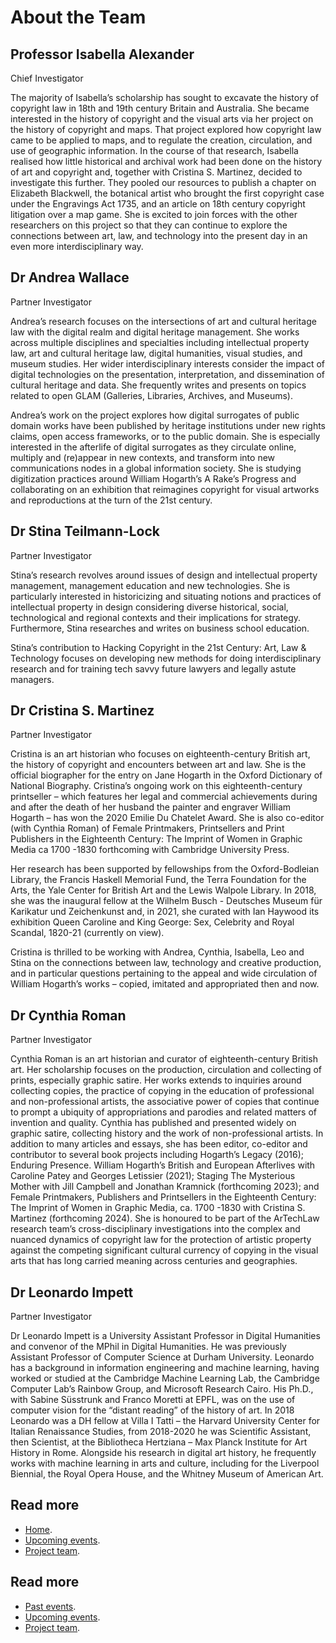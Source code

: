 # About the Team

## Professor Isabella Alexander
Chief Investigator 

The majority of Isabella’s scholarship has sought to excavate the history of copyright law in 18th and 19th century Britain and Australia. She became interested in the history of copyright and the visual arts via her project on the history of copyright and maps. That project explored how copyright law came to be applied to maps, and to regulate the creation, circulation, and use of geographic information. In the course of that research, Isabella realised how little historical and archival work had been done on the history of art and copyright and, together with Cristina S. Martinez, decided to investigate this further. They pooled our resources to publish a chapter on Elizabeth Blackwell, the botanical artist who brought the first copyright case under the Engravings Act 1735, and an article on 18th century copyright litigation over a map game. She is excited to join forces with the other researchers on this project so that they can continue to explore the connections between art, law, and technology into the present day in an even more interdisciplinary way.

## Dr Andrea Wallace
Partner Investigator

Andrea’s research focuses on the intersections of art and cultural heritage law with the digital realm and digital heritage management. She works across multiple disciplines and specialties including intellectual property law, art and cultural heritage law, digital humanities, visual studies, and museum studies. Her wider interdisciplinary interests consider the impact of digital technologies on the presentation, interpretation, and dissemination of cultural heritage and data. She frequently writes and presents on topics related to open GLAM (Galleries, Libraries, Archives, and Museums). 

Andrea’s work on the project explores how digital surrogates of public domain works have been published by heritage institutions under new rights claims, open access frameworks, or to the public domain. She is especially interested in the afterlife of digital surrogates as they circulate online, multiply and (re)appear in new contexts, and transform into new communications nodes in a global information society. She is studying digitization practices around William Hogarth’s A Rake’s Progress and collaborating on an exhibition that reimagines copyright for visual artworks and reproductions at the turn of the 21st century. 

## Dr Stina Teilmann-Lock
Partner Investigator 

Stina’s research revolves around issues of design and intellectual property management, management education and new technologies. She is particularly interested in historicizing and situating notions and practices of intellectual property in design considering diverse historical, social, technological and regional contexts and their implications for strategy. Furthermore, Stina researches and writes on business school education. 

Stina’s contribution to Hacking Copyright in the 21st Century: Art, Law & Technology focuses on developing new methods for doing interdisciplinary research and for training tech savvy future lawyers and legally astute managers.  

## Dr Cristina S. Martinez
Partner Investigator

Cristina is an art historian who focuses on eighteenth-century British art, the history of copyright and encounters between art and law. She is the official biographer for the entry on Jane Hogarth in the Oxford Dictionary of National Biography. Cristina’s ongoing work on this eighteenth-century printseller – which features her legal and commercial achievements during and after the death of her husband the painter and engraver William Hogarth – has won the 2020 Emilie Du Chatelet Award. She is also co-editor (with Cynthia Roman) of Female Printmakers, Printsellers and Print Publishers in the Eighteenth Century: The Imprint of Women in Graphic Media ca 1700 -1830 forthcoming with Cambridge University Press.

Her research has been supported by fellowships from the Oxford-Bodleian Library, the Francis Haskell Memorial Fund, the Terra Foundation for the Arts, the Yale Center for British Art and the Lewis Walpole Library. In 2018, she was the inaugural fellow at the Wilhelm Busch - Deutsches Museum für Karikatur und Zeichenkunst and, in 2021, she curated with Ian Haywood its exhibition Queen Caroline and King George: Sex, Celebrity and Royal Scandal, 1820-21 (currently on view).

Cristina is thrilled to be working with Andrea, Cynthia, Isabella, Leo and Stina on the connections between law, technology and creative production, and in particular questions pertaining to the appeal and wide circulation of William Hogarth’s works – copied, imitated and appropriated then and now.

## Dr Cynthia Roman
Partner Investigator

Cynthia Roman is an art historian and curator of eighteenth-century British art. Her scholarship focuses on the production, circulation and collecting of prints, especially graphic satire. Her works extends to inquiries around collecting copies, the practice of copying in the education of professional and non-professional artists, the associative power of copies that continue to prompt a ubiquity of appropriations and parodies and related matters of invention and quality.
Cynthia has published and presented widely on graphic satire, collecting history and the work of non-professional artists. In addition to many articles and essays, she has been editor, co-editor and contributor to several book projects including Hogarth’s Legacy (2016); Enduring Presence. William Hogarth’s British and European Afterlives with Caroline Patey and Georges Letissier (2021); Staging The Mysterious Mother with Jill Campbell and Jonathan Kramnick (forthcoming 2023); and Female Printmakers, Publishers and Printsellers in the Eighteenth Century: The Imprint of Women in Graphic Media, ca. 1700 -1830 with Cristina S. Martinez (forthcoming 2024).
She is honoured to be part of the ArTechLaw research team’s cross-disciplinary investigations into the complex and nuanced dynamics of copyright law for the protection of artistic property against the competing significant cultural currency of copying in the visual arts that has long carried meaning across centuries and geographies.

## Dr Leonardo Impett
Partner Investigator

Dr Leonardo Impett is a University Assistant Professor in Digital Humanities and convenor of the MPhil in Digital Humanities. He was previously Assistant Professor of Computer Science at Durham University. Leonardo has a background in information engineering and machine learning, having worked or studied at the Cambridge Machine Learning Lab, the Cambridge Computer Lab’s Rainbow Group, and Microsoft Research Cairo. His Ph.D., with Sabine Süsstrunk and Franco Moretti at EPFL, was on the use of computer vision for the “distant reading” of the history of art. In 2018 Leonardo was a DH fellow at Villa I Tatti – the Harvard University Center for Italian Renaissance Studies, from 2018-2020 he was Scientific Assistant, then Scientist, at the Bibliotheca Hertziana – Max Planck Institute for Art History in Rome. Alongside his research in digital art history, he frequently works with machine learning in arts and culture, including for the Liverpool Biennial, the Royal Opera House, and the Whitney Museum of American Art.


## Read more
- [Home](/index).
- [Upcoming events](/upcoming-events).
- [Project team](/about).



## Read more
- [Past events](/past-events).
- [Upcoming events](/upcoming-events).
- [Project team](/about).
